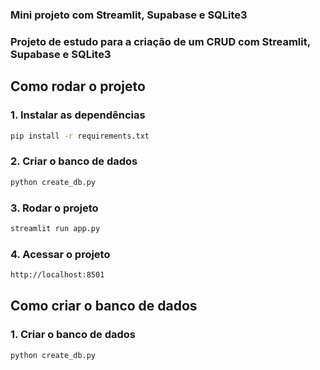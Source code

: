 ### Mini projeto com Streamlit, Supabase e SQLite3
### Projeto de estudo para a criação de um CRUD com Streamlit, Supabase e SQLite3

## Como rodar o projeto
### 1. Instalar as dependências
```bash
pip install -r requirements.txt
```
### 2. Criar o banco de dados
```bash
python create_db.py
```
### 3. Rodar o projeto
```bash
streamlit run app.py
```
### 4. Acessar o projeto
```bash
http://localhost:8501
```

## Como criar o banco de dados
### 1. Criar o banco de dados
```bash
python create_db.py
```